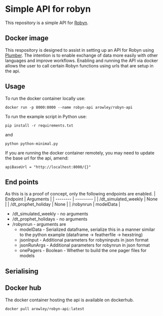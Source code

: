 # Simple API for robyn
This repository is a simple API for [Robyn](https://github.com/facebookexperimental/Robyn/).

## Docker image
This respository is designed to assist in setting up an API for Robyn using [Plumber](https://www.rplumber.io/). The intention is to enable exchange of data more easily with other languages and improve workflows. Enabling and running the API via docker allows the user to call certain Robyn functions using urls that are setup in the api. 

## Usage

To run the docker container locally use:

```
docker run -p 8000:8000 --name robyn-api arowley/robyn-api
```

To run the example script in Python use:
```
pip install -r requirements.txt
```
and
```
python python-minimal.py
```
If you are running the docker container remotely, you may need to update the base url for the api, amend:
```
apiBaseUrl = "http://localhost:8000/{}"
```

## End points

As this is is a proof of concept, only the following endpoints are enabled.
| Endpoint             | Arguments |
| --------             | --------- |
| /dt_simulated_weekly | None      |
| /dt_prophet_holiday  | None      |
| /robynrun            | modelData |



- /dt_simulated_weekly - no arguments
- /dt_prophet_holidays - no arguments
- /robynrun - arguments are
  - modelData - Serialized dataframe, serialize this in a manner similar to the python example (dataframe -> featherfile -> hexstring)
  - jsonInput - Additional parameters for robyninputs in json format
  - jsonRunArgs - Additional parameters for robynrun in json format
  - onePagers - Boolean - Whether to build the one pager files for models


## Serialising

## Docker hub
The docker container hosting the api is available on dockerhub.

```
docker pull arowley/robyn-api:latest
```
